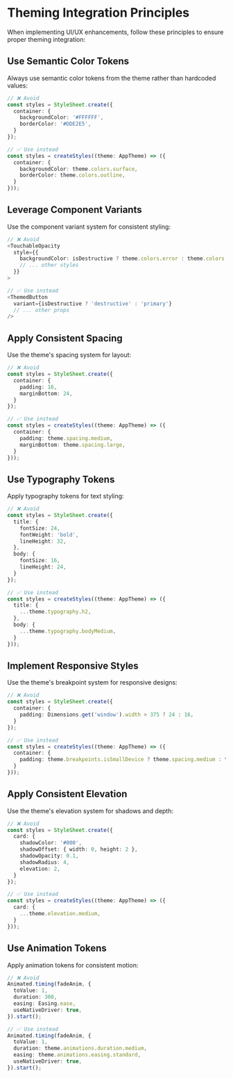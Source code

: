 # Theming Integration Principles

When implementing UI/UX enhancements, follow these principles to ensure proper theming integration:

## Use Semantic Color Tokens

Always use semantic color tokens from the theme rather than hardcoded values:

```typescript
// ❌ Avoid
const styles = StyleSheet.create({
  container: {
    backgroundColor: '#FFFFFF',
    borderColor: '#DDE2E5',
  }
});

// ✅ Use instead
const styles = createStyles((theme: AppTheme) => ({
  container: {
    backgroundColor: theme.colors.surface,
    borderColor: theme.colors.outline,
  }
}));
```

## Leverage Component Variants

Use the component variant system for consistent styling:

```typescript
// ❌ Avoid
<TouchableOpacity 
  style={{ 
    backgroundColor: isDestructive ? theme.colors.error : theme.colors.primary,
    // ... other styles
  }}
>

// ✅ Use instead
<ThemedButton 
  variant={isDestructive ? 'destructive' : 'primary'} 
  // ... other props
/>
```

## Apply Consistent Spacing

Use the theme's spacing system for layout:

```typescript
// ❌ Avoid
const styles = StyleSheet.create({
  container: {
    padding: 16,
    marginBottom: 24,
  }
});

// ✅ Use instead
const styles = createStyles((theme: AppTheme) => ({
  container: {
    padding: theme.spacing.medium,
    marginBottom: theme.spacing.large,
  }
}));
```

## Use Typography Tokens

Apply typography tokens for text styling:

```typescript
// ❌ Avoid
const styles = StyleSheet.create({
  title: {
    fontSize: 24,
    fontWeight: 'bold',
    lineHeight: 32,
  },
  body: {
    fontSize: 16,
    lineHeight: 24,
  }
});

// ✅ Use instead
const styles = createStyles((theme: AppTheme) => ({
  title: {
    ...theme.typography.h2,
  },
  body: {
    ...theme.typography.bodyMedium,
  }
}));
```

## Implement Responsive Styles

Use the theme's breakpoint system for responsive designs:

```typescript
// ❌ Avoid
const styles = StyleSheet.create({
  container: {
    padding: Dimensions.get('window').width > 375 ? 24 : 16,
  }
});

// ✅ Use instead
const styles = createStyles((theme: AppTheme) => ({
  container: {
    padding: theme.breakpoints.isSmallDevice ? theme.spacing.medium : theme.spacing.large,
  }
}));
```

## Apply Consistent Elevation

Use the theme's elevation system for shadows and depth:

```typescript
// ❌ Avoid
const styles = StyleSheet.create({
  card: {
    shadowColor: '#000',
    shadowOffset: { width: 0, height: 2 },
    shadowOpacity: 0.1,
    shadowRadius: 4,
    elevation: 2,
  }
});

// ✅ Use instead
const styles = createStyles((theme: AppTheme) => ({
  card: {
    ...theme.elevation.medium,
  }
}));
```

## Use Animation Tokens

Apply animation tokens for consistent motion:

```typescript
// ❌ Avoid
Animated.timing(fadeAnim, {
  toValue: 1,
  duration: 300,
  easing: Easing.ease,
  useNativeDriver: true,
}).start();

// ✅ Use instead
Animated.timing(fadeAnim, {
  toValue: 1,
  duration: theme.animations.duration.medium,
  easing: theme.animations.easing.standard,
  useNativeDriver: true,
}).start();
```
